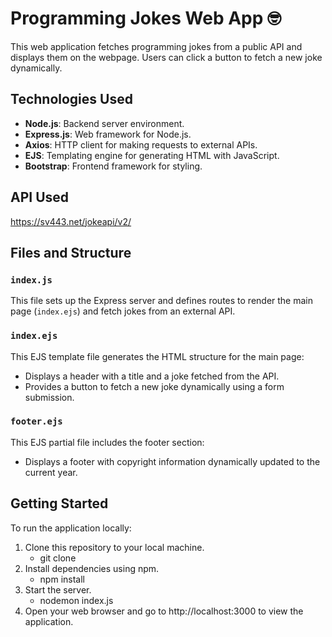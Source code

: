 # Programming Jokes Web App 🤓

This web application fetches programming jokes from a public API and displays them on the webpage. Users can click a button to fetch a new joke dynamically.

## Technologies Used

- **Node.js**: Backend server environment.
- **Express.js**: Web framework for Node.js.
- **Axios**: HTTP client for making requests to external APIs.
- **EJS**: Templating engine for generating HTML with JavaScript.
- **Bootstrap**: Frontend framework for styling.

## API Used
https://sv443.net/jokeapi/v2/

## Files and Structure

### `index.js`

This file sets up the Express server and defines routes to render the main page (`index.ejs`) and fetch jokes from an external API.

### `index.ejs`

This EJS template file generates the HTML structure for the main page:
- Displays a header with a title and a joke fetched from the API.
- Provides a button to fetch a new joke dynamically using a form submission.

### `footer.ejs`

This EJS partial file includes the footer section:
- Displays a footer with copyright information dynamically updated to the current year.

## Getting Started

To run the application locally:

1. Clone this repository to your local machine.
   - git clone <repository-url>
2. Install dependencies using npm.
    - npm install
3. Start the server.
    - nodemon index.js
4. Open your web browser and go to http://localhost:3000 to view the application.
